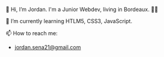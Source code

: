 👋 Hi, I’m Jordan.
I'm a Junior Webdev, living in Bordeaux. 🍇🍷

🌱 I’m currently learning HTLM5, CSS3, JavaScript.
 
 
📫 How to reach me:
 - jordan.sena21@gmail.com 

<!---
jsena21/jsena21 is a ✨ special ✨ repository because its `README.md` (this file) appears on your GitHub profile.
You can click the Preview link to take a look at your changes.

👀 I’m interested
--->
